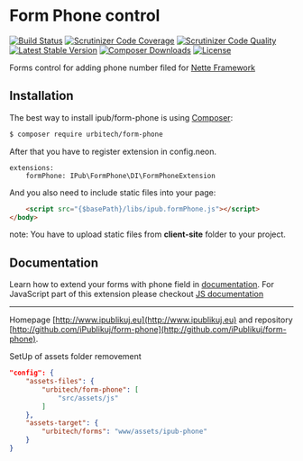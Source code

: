 # Form Phone control

[![Build Status](https://img.shields.io/travis/ipublikuj-ui/form-phone.svg?style=flat-square)](https://travis-ci.org/ipublikuj-ui/form-phone)
[![Scrutinizer Code Coverage](https://img.shields.io/scrutinizer/coverage/g/ipublikuj-ui/form-phone.svg?style=flat-square)](https://scrutinizer-ci.com/g/ipublikuj-ui/form-phone/?branch=master)
[![Scrutinizer Code Quality](https://img.shields.io/scrutinizer/g/ipublikuj-ui/form-phone.svg?style=flat-square)](https://scrutinizer-ci.com/g/ipublikuj-ui/form-phone/?branch=master)
[![Latest Stable Version](https://img.shields.io/packagist/v/ipub/form-phone.svg?style=flat-square)](https://packagist.org/packages/ipub/form-phone)
[![Composer Downloads](https://img.shields.io/packagist/dt/ipub/form-phone.svg?style=flat-square)](https://packagist.org/packages/ipub/form-phone)
[![License](https://img.shields.io/packagist/l/ipub/form-phone.svg?style=flat-square)](https://packagist.org/packages/ipub/form-phone)

Forms control for adding phone number filed for [Nette Framework](http://nette.org/)

## Installation

The best way to install ipub/form-phone is using [Composer](http://getcomposer.org/):

```sh
$ composer require urbitech/form-phone
```

After that you have to register extension in config.neon.

```neon
extensions:
	formPhone: IPub\FormPhone\DI\FormPhoneExtension
```

And you also need to include static files into your page:

```html
	<script src="{$basePath}/libs/ipub.formPhone.js"></script>
</body>
```

note: You have to upload static files from **client-site** folder to your project.

## Documentation

Learn how to extend your forms with phone field in [documentation](https://github.com/iPublikuj/form-phone/blob/master/docs/en/index.md).
For JavaScript part of this extension please checkout [JS documentation](https://github.com/iPublikuj/form-phone/blob/master/public/readme.md)

---

Homepage [http://www.ipublikuj.eu](http://www.ipublikuj.eu) and repository [http://github.com/iPublikuj/form-phone](http://github.com/iPublikuj/form-phone).

SetUp of assets folder removement

```json
"config": {
	"assets-files": {
		"urbitech/form-phone": [
			"src/assets/js"
		]
	},
	"assets-target": {
		"urbitech/forms": "www/assets/ipub-phone"
	}
}
```
